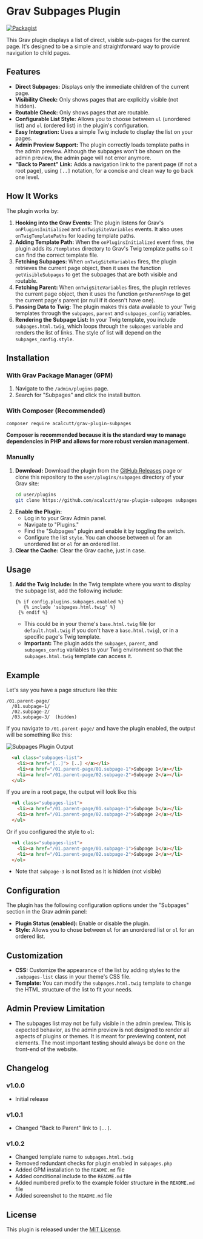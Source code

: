 # Grav Subpages Plugin

[![Packagist](https://img.shields.io/packagist/v/acalcutt/grav-plugin-subpages.svg)](https://packagist.org/packages/acalcutt/grav-plugin-subpages)

This Grav plugin displays a list of direct, visible sub-pages for the current page. It's designed to be a simple and straightforward way to provide navigation to child pages.

## Features

*   **Direct Subpages:** Displays only the immediate children of the current page.
*   **Visibility Check:** Only shows pages that are explicitly visible (not hidden).
*    **Routable Check:** Only shows pages that are routable.
*   **Configurable List Style:** Allows you to choose between `ul` (unordered list) and `ol` (ordered list) in the plugin's configuration.
*   **Easy Integration:** Uses a simple Twig include to display the list on your pages.
*   **Admin Preview Support:** The plugin correctly loads template paths in the admin preview. Although the subpages won't be shown on the admin preview, the admin page will not error anymore.
*   **"Back to Parent" Link:** Adds a navigation link to the parent page (if not a root page), using `[..]` notation, for a concise and clean way to go back one level.

## How It Works

The plugin works by:

1.  **Hooking into the Grav Events:** The plugin listens for Grav's `onPluginsInitialized` and `onTwigSiteVariables` events. It also uses `onTwigTemplatePaths` for loading template paths.
2.  **Adding Template Path:** When the `onPluginsInitialized` event fires, the plugin adds its `/templates` directory to Grav's Twig template paths so it can find the correct template file.
3.  **Fetching Subpages:** When `onTwigSiteVariables` fires, the plugin retrieves the current page object, then it uses the function `getVisibleSubpages` to get the subpages that are both visible and routable.
4.  **Fetching Parent:** When `onTwigSiteVariables` fires, the plugin retrieves the current page object, then it uses the function `getParentPage` to get the current page's parent (or null if it doesn't have one).
5.  **Passing Data to Twig:** The plugin makes this data available to your Twig templates through the `subpages`, `parent` and `subpages_config` variables.
6.  **Rendering the Subpage List:** In your Twig template, you include `subpages.html.twig`, which loops through the `subpages` variable and renders the list of links. The style of list will depend on the `subpages_config.style`.

## Installation

### With Grav Package Manager (GPM)

1.  Navigate to the `/admin/plugins` page.
2.  Search for "Subpages" and click the install button.

### With Composer (Recommended)

```bash
composer require acalcutt/grav-plugin-subpages
```
**Composer is recommended because it is the standard way to manage dependencies in PHP and allows for more robust version management.**

### Manually

1.  **Download:** Download the plugin from the [GitHub Releases](https://github.com/acalcutt/grav-plugin-subpages/releases) page or clone this repository to the `user/plugins/subpages` directory of your Grav site:
    ```bash
    cd user/plugins
    git clone https://github.com/acalcutt/grav-plugin-subpages subpages
    ```
2.  **Enable the Plugin:**
    *   Log in to your Grav Admin panel.
    *   Navigate to "Plugins."
    *   Find the "Subpages" plugin and enable it by toggling the switch.
    *   Configure the list `style`. You can choose between `ul` for an unordered list or `ol` for an ordered list.
3.  **Clear the Cache:** Clear the Grav cache, just in case.

## Usage

1.  **Add the Twig Include:** In the Twig template where you want to display the subpage list, add the following include:

    ```twig
    {% if config.plugins.subpages.enabled %}
       {% include 'subpages.html.twig' %}
     {% endif %}
    ```

    *   This could be in your theme's `base.html.twig` file (or `default.html.twig` if you don't have a `base.html.twig`), or in a specific page's Twig template.
    *   **Important:** The plugin adds the `subpages`, `parent`, and `subpages_config` variables to your Twig environment so that the `subpages.html.twig` template can access it.

## Example

Let's say you have a page structure like this:

```
/01.parent-page/
  /01.subpage-1/
  /02.subpage-2/
  /03.subpage-3/  (hidden)
```

If you navigate to `/01.parent-page/` and have the plugin enabled, the output will be something like this:

![Subpages Plugin Output](https://i.gyazo.com/5e7a27a31266a364716658d0420e38c9.png)

```html
  <ul class="subpages-list">
    <li><a href="[..]"> [..] </a></li>
    <li><a href="/01.parent-page/01.subpage-1">Subpage 1</a></li>
    <li><a href="/01.parent-page/02.subpage-2">Subpage 2</a></li>
  </ul>
```
If you are in a root page, the output will look like this
```html
  <ul class="subpages-list">
    <li><a href="/01.parent-page/01.subpage-1">Subpage 1</a></li>
    <li><a href="/01.parent-page/02.subpage-2">Subpage 2</a></li>
  </ul>
```
Or if you configured the style to `ol`:
```html
  <ol class="subpages-list">
    <li><a href="/01.parent-page/01.subpage-1">Subpage 1</a></li>
    <li><a href="/01.parent-page/02.subpage-2">Subpage 2</a></li>
  </ol>
```

*   Note that `subpage-3` is not listed as it is hidden (not visible)

## Configuration

The plugin has the following configuration options under the "Subpages" section in the Grav admin panel:

*   **Plugin Status (enabled):** Enable or disable the plugin.
*   **Style:** Allows you to chose between `ul` for an unordered list or `ol` for an ordered list.

## Customization

*   **CSS:** Customize the appearance of the list by adding styles to the `.subpages-list` class in your theme's CSS file.
*   **Template:** You can modify the `subpages.html.twig` template to change the HTML structure of the list to fit your needs.

## Admin Preview Limitation

*   The subpages list may not be fully visible in the admin preview. This is expected behavior, as the admin preview is not designed to render all aspects of plugins or themes. It is meant for previewing content, not elements. The most important testing should always be done on the front-end of the website.

## Changelog

### v1.0.0
* Initial release

### v1.0.1
* Changed "Back to Parent" link to `[..]`.

### v1.0.2
* Changed template name to `subpages.html.twig`
* Removed redundant checks for plugin enabled in `subpages.php`
* Added GPM installation to the `README.md` file
* Added conditional include to the `README.md` file
* Added numbered prefix to the example folder structure in the `README.md` file
* Added screenshot to the `README.md` file

## License

This plugin is released under the [MIT License](LICENSE).
